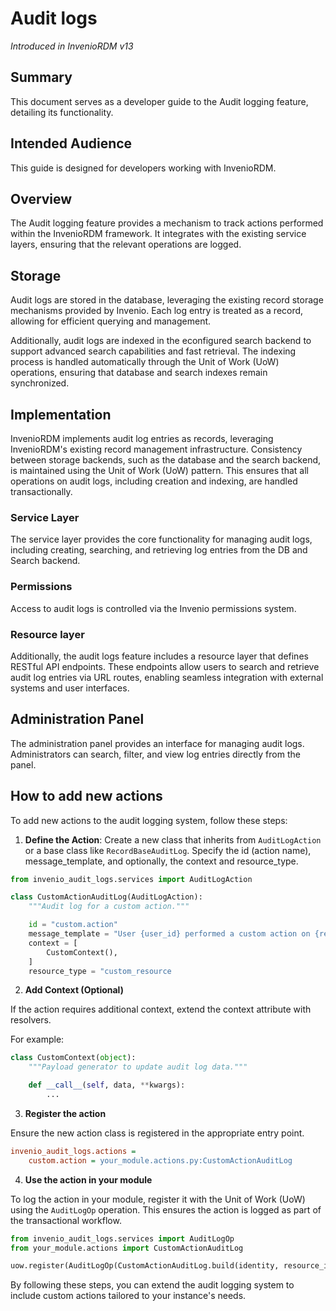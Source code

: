 # Audit logs

_Introduced in InvenioRDM v13_

## Summary

This document serves as a developer guide to the Audit logging feature, detailing its functionality.

## Intended Audience

This guide is designed for developers working with InvenioRDM.

## Overview

The Audit logging feature provides a mechanism to track actions performed within the InvenioRDM framework. It integrates with the existing service layers, ensuring that the relevant operations are logged.

## Storage

Audit logs are stored in the database, leveraging the existing record storage mechanisms provided by Invenio. Each log entry is treated as a record, allowing for efficient querying and management.

Additionally, audit logs are indexed in the econfigured search backend to support advanced search capabilities and fast retrieval. The indexing process is handled automatically through the Unit of Work (UoW) operations, ensuring that database and search indexes remain synchronized.

## Implementation

InvenioRDM implements audit log entries as records, leveraging InvenioRDM's existing record management infrastructure. Consistency between storage backends, such as the database and the search backend, is maintained using the Unit of Work (UoW) pattern. This ensures that all operations on audit logs, including creation and indexing, are handled transactionally.

### Service Layer

The service layer provides the core functionality for managing audit logs, including creating, searching, and retrieving log entries from the DB and Search backend.

### Permissions

Access to audit logs is controlled via the Invenio permissions system.

### Resource layer

Additionally, the audit logs feature includes a resource layer that defines RESTful API endpoints. These endpoints allow users to search and retrieve audit log entries via URL routes, enabling seamless integration with external systems and user interfaces.

## Administration Panel

The administration panel provides an interface for managing audit logs. Administrators can search, filter, and view log entries directly from the panel.

## How to add new actions

To add new actions to the audit logging system, follow these steps:

1. **Define the Action**: Create a new class that inherits from `AuditLogAction` or a base class like `RecordBaseAuditLog`.
Specify the id (action name), message_template, and optionally, the context and resource_type.

```python
from invenio_audit_logs.services import AuditLogAction

class CustomActionAuditLog(AuditLogAction):
    """Audit log for a custom action."""

    id = "custom.action"
    message_template = "User {user_id} performed a custom action on {resource_id}."
    context = [
        CustomContext(),
    ]
    resource_type = "custom_resource
```

2. **Add Context (Optional)**

If the action requires additional context, extend the context attribute with resolvers.

For example:

```python
class CustomContext(object):
    """Payload generator to update audit log data."""

    def __call__(self, data, **kwargs):
        ...
```

3. **Register the action**

Ensure the new action class is registered in the appropriate entry point.

```cfg
invenio_audit_logs.actions =
    custom.action = your_module.actions.py:CustomActionAuditLog

```

4. **Use the action in your module**

To log the action in your module, register it with the Unit of Work (UoW) using the `AuditLogOp` operation. This ensures the action is logged as part of the transactional workflow.

```python
from invenio_audit_logs.services import AuditLogOp
from your_module.actions import CustomActionAuditLog

uow.register(AuditLogOp(CustomActionAuditLog.build(identity, resource_id, ...)))
```

By following these steps, you can extend the audit logging system to include custom actions tailored to your instance's needs.
